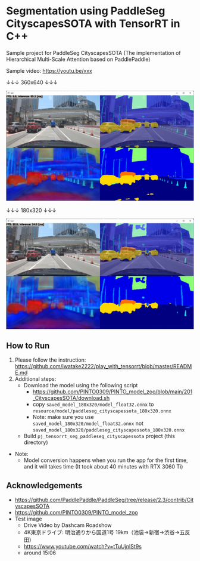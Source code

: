# Segmentation using PaddleSeg CityscapesSOTA with TensorRT in C++
Sample project for PaddleSeg CityscapesSOTA (The implementation of Hierarchical Multi-Scale Attention based on PaddlePaddle)

Sample video: https://youtu.be/xxx

↓↓↓ 360x640 ↓↓↓

![00_doc/segmentation_360x640.jpg](00_doc/segmentation_360x640.jpg)

↓↓↓ 180x320 ↓↓↓

![00_doc/segmentation_180x320.jpg](00_doc/segmentation_180x320.jpg)

## How to Run
1. Please follow the instruction: https://github.com/iwatake2222/play_with_tensorrt/blob/master/README.md
2. Additional steps:
    - Download the model using the following script
        - https://github.com/PINTO0309/PINTO_model_zoo/blob/main/201_CityscapesSOTA/download.sh
        - copy `saved_model_180x320/model_float32.onnx` to `resource/model/paddleseg_cityscapessota_180x320.onnx`
        - Note: make sure you use `saved_model_180x320/model_float32.onnx` not `saved_model_180x320/paddleseg_cityscapessota_180x320.onnx`
    - Build  `pj_tensorrt_seg_paddleseg_cityscapessota` project (this directory)

- Note:
    - Model conversion happens when you run the app for the first time, and it will takes time (It took about 40 minutes with RTX 3060 Ti)

## Acknowledgements
- https://github.com/PaddlePaddle/PaddleSeg/tree/release/2.3/contrib/CityscapesSOTA
- https://github.com/PINTO0309/PINTO_model_zoo
- Test image
    - Drive Video by Dashcam Roadshow
    - 4K東京ドライブ: 明治通りから国道1号 19km（池袋→新宿→渋谷→五反田）
    - https://www.youtube.com/watch?v=tTuUjnISt9s
    - around 15:06

